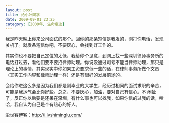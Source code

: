 ```yaml
---
layout: post
title: 给小叶同学
date: 2009-09-01 23:25
category: [2009年, 生命痕迹]
---
```

我是昨天晚上你来公司面试的那个。回你的那条短信是我发的，刚打你电话，发现关机了。就发条短信你吧，不要灰心，会找到好工作的。

其实你也不要把自己定位的太低，我给你个见意，到网上找一些深圳律师事务所的电话打过去，看他们要不要招律师助理。你说没通过司考不能当律师助理，那只是理论上的事情，其实现实中你如果工资要求低一些的话，在律师事务所做个文员（其实工作内容和律师助理一样）还是有很好的发展前途的。

会给你进这么多是因为我们都是刚毕业的大学生，经历过相同的面试求职的辛苦，可能是我运气会比你好些。总之，不要灰心，加油，要对自己有信心。不 闲扯了，反正你以后要是还呆在深圳，有什么事也可以找我，如果你信的过我的话，哈哈，我自认为自己是个有热心的好人。

<a href="http://i.lvshiminglu.com/">尘世客博客</a>：<a href="http://i.lvshiminglu.com/">http://i.lvshiminglu.com/</a>

